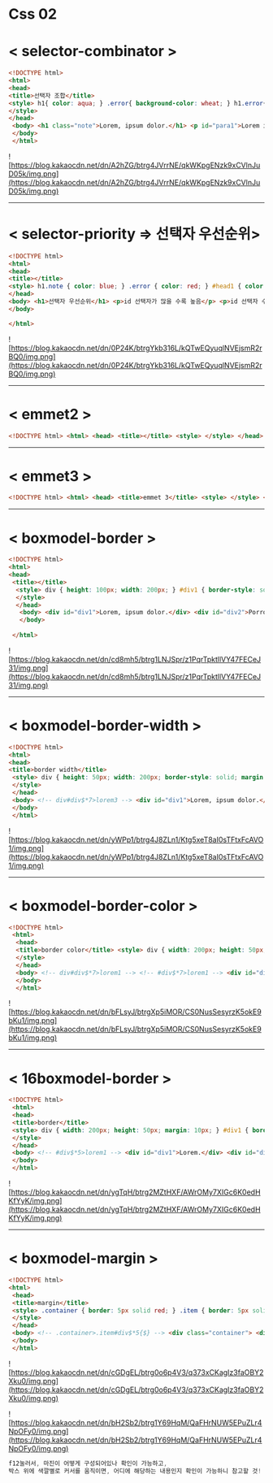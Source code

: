 # Css 02

# **< selector-combinator >**

```html
<!DOCTYPE html> 
<html> 
<head> 
<title>선택자 조합</title> 
<style> h1{ color: aqua; } .error{ background-color: wheat; } h1.error{ text-decoration: line-through; } h1.note{ font-size: 50px; } h1.note.error{ font-style: italic; } p.error{ font-family: D2coding; } .error.note{ border-style: solid; } #para1{ text-align: right; } p#para1{ border-style: dotted; } 
</style> 
</head> 
 <body> <h1 class="note">Lorem, ipsum dolor.</h1> <p id="para1">Lorem ipsum dolor, sit amet consectetur adipisicing elit. Debitis impedit, placeat iusto consequuntur ipsam cupiditate quidem qui doloremque totam quia, nobis iure nemo, modi eius pariatur dignissimos. A, nihil beatae?</p> <h1 class="error note">Laborum, repudiandae aliquid.</h1> <p>Repellendus qui cumque reprehenderit, laboriosam debitis praesentium dolore quis beatae molestiae eum dicta totam unde quibusdam optio vel amet eveniet, id labore expedita sint impedit nobis error a. Deleniti, labore.</p> <h1 class="error">Unde, quos fuga?</h1> <p class="error">Voluptas enim amet deleniti in rem accusantium itaque corrupti, fugiat, reiciendis doloremque maxime, neque officiis soluta consectetur. Obcaecati molestiae, aperiam veniam, a dolorem adipisci iusto aliquam porro, provident repellat officiis.</p> 
 </body> 
 </html>
```

![https://blog.kakaocdn.net/dn/A2hZG/btrg4JVrrNE/qkWKpgENzk9xCVlnJuD05k/img.png](https://blog.kakaocdn.net/dn/A2hZG/btrg4JVrrNE/qkWKpgENzk9xCVlnJuD05k/img.png)

---

# **< selector-priority ⇒ 선택자 우선순위>**

```html
<!DOCTYPE html> 
<html> 
<head> 
<title></title> 
<style> h1.note { color: blue; } .error { color: red; } #head1 { color: gold; } </style> 
</head> 
<body> <h1>선택자 우선순위</h1> <p>id 선택자가 많을 수록 높음</p> <p>id 선택자 수가 같으면 class 선택자가 많을 수록 높음</p> <p>class 선택자 수가 같으면 element 선택자가 많을 수록 높음</p> <p>단, style attribute로 작성된 것이 가장 높음</p> <!-- h1*3>lorem3 --> <h1 class="error">Lorem, ipsum dolor.</h1> <h1 class="error note">Lorem, ipsum dolor.</h1> <h1 class="error note" style="color: yellow;">Nihil, quibusdam distinctio.</h1> <h1 class="note" id="head1">Earum, molestias animi!</h1> 
</body> 

</html>
```

![https://blog.kakaocdn.net/dn/0P24K/btrgYkb316L/kQTwEQyuqlNVEjsmR2rBQ0/img.png](https://blog.kakaocdn.net/dn/0P24K/btrgYkb316L/kQTwEQyuqlNVEjsmR2rBQ0/img.png)

---

# **< emmet2 >**

```html
<!DOCTYPE html> <html> <head> <title></title> <style> </style> </head> <body> <h3>부모 요소로 이동(한단계 위로) ^</h3> <!-- div>h1>lorem3^p --> <div> <h1>Lorem, ipsum dolor.</h1> <p></p> </div> <!-- div>div>div>div^^p --> <div> <div> <div> <div></div> </div> </div> <p></p> </div> <h3>컨텐트 작성 {}</h3> <!-- p{hello world} --> <p>hello world</p> <h3>attribue 작성 []</h3> <!-- p[class] --> <p class=""></p> <!-- p[class id] --> <p class="" id=""></p> <!-- p[class id]>lorem --> <p class="" id="">Lorem ipsum dolor sit amet consectetur adipisicing elit. Voluptate natus illo harum quod corporis id, animi at doloremque. Itaque ducimus accusantium possimus nam, cumque voluptate quos nulla esse quia sapiente.</p> <!-- p[id="para1"] --> <p id="para1"></p> <!-- p[class="note" id="para2"] --> <p class="note" id="para2"></p> </body> </html>
```



---

# **< emmet3 >**

```html
<!DOCTYPE html> <html> <head> <title>emmet 3</title> <style> </style> </head> <body> <h3>class 선택자</h3> <!-- h1.error --> <h1 class="error"></h1> <!-- h1.error.note --> <h1 class="error note"></h1> <h3>id 선택자</h3> <!-- h1#head1 --> <h1 id="head1"></h1> <!-- h1#head2.error.note --> <h1 id="head2" class="error note"></h1> <h3>numbring</h3> <!-- p*3#para$ --> <!-- p#para$*3 --> <p id="para1"></p> <p id="para2"></p> <p id="para3"></p> <!-- p*3#para$@4 --> <!-- p#para$@4*3 --> <p id="para4"></p> <p id="para5"></p> <p id="para6"></p> <h3>형제 요소 +</h3> <!-- h3+p+h2 --> <h3></h3> <p></p> <h2></h2> <!-- h1>lorem3+sub>lorem2 --> <h1>Lorem, ipsum dolor.<sub>Lorem, ipsum.</sub></h1> <h3>태그명 생략하면 div</h3> <!-- h1.error --> <h1 class="error"></h1> <!-- div.error --> <!-- .error --> <div class="error"></div> </body> </html>
```



---

# **< boxmodel-border >**

```html
<!DOCTYPE html> 
<html> 
<head> 
 <title></title> 
  <style> div { height: 100px; width: 200px; } #div1 { border-style: solid; } #div2 { border-style: dotted; } #div3 { border-style: double; } #div4 { border-style: solid dotted double groove; /* 위 오른쪽 아래 왼쪽 */ } #div5 { border-style: solid dotted double; /* 위 좌우 아래 */ } #div6 { border-style: solid dotted; /* 상하 좌우 */ } #div7 { border-style: dotted; /* 4면 */ } #div8 { border-top-style: solid; border-right-style: double; border-bottom-style: dotted; border-left-style: solid; } 
  </style> 
  </head> 
   <body> <div id="div1">Lorem, ipsum dolor.</div> <div id="div2">Porro, voluptas vel.</div> <div id="div3">Veritatis, quaerat quod.</div> <div id="div4">Lorem, ipsum dolor.</div> <!-- div#div$@5*3>lorem3 --> <div id="div5">Lorem, ipsum dolor.</div> <div id="div6">Possimus, in consectetur!</div> <div id="div7">Ipsa, impedit libero.</div> <!-- #div8>lorem3 --> <div id="div8">Lorem, ipsum dolor.</div> 
   </body> 
 
 </html>
```

![https://blog.kakaocdn.net/dn/cd8mh5/btrg1LNJSpr/z1PqrTpktllVY47FECeJ31/img.png](https://blog.kakaocdn.net/dn/cd8mh5/btrg1LNJSpr/z1PqrTpktllVY47FECeJ31/img.png)

---

# **< boxmodel-border-width >**

```html
<!DOCTYPE html> 
<html> 
<head> 
<title>border width</title>
 <style> div { height: 50px; width: 200px; border-style: solid; margin: 10px; } #div1 { border-width: 10px; } #div2 { border-width: 10px 5px 2px 1px; /* 상 우 하 좌 */ } #div3 { border-width: 20px 10px 1px; /* 상 좌우 하 */ } #div4 { border-width: 20px 1px; /* 상하 좌우 */ } #div5 { border-width: 5px; /* 4면 */ } #div6 { border-top-width: 10px; border-right-width: 20px; border-bottom-width: 30px; border-left-width: 5px; } 
 </style> 
 </head> 
 <body> <!-- div#div$*7>lorem3 --> <div id="div1">Lorem, ipsum dolor.</div> <div id="div2">Perspiciatis, asperiores et.</div> <div id="div3">Voluptatibus, eaque dolore.</div> <div id="div4">Nihil, provident dolor.</div> <div id="div5">Illum, modi molestiae.</div> <div id="div6">Mollitia, porro repellendus?</div> <div id="div7">Animi, doloribus id.</div> 
 </body> 
 </html>
```

![https://blog.kakaocdn.net/dn/yWPp1/btrg4J8ZLn1/Ktg5xeT8aI0sTFtxFcAVO1/img.png](https://blog.kakaocdn.net/dn/yWPp1/btrg4J8ZLn1/Ktg5xeT8aI0sTFtxFcAVO1/img.png)

---

# **< boxmodel-border-color >**

```html
<!DOCTYPE html>
 <html>
  <head> 
  <title>border color</title> <style> div { width: 200px; height: 50px; margin: 10px; border-style: solid; border-width: 10px; } #div1 { border-color: green; } #div2 {/* 상 우 하 좌 */ border-color: green yellow red blue; } #div3 {/* 상 좌우 하 */ border-color: green yellow red; } #div4 {/* 상하 좌우 */ border-color: green yellow; } #div5 { /* 4면 */ border-color: green; } #div6 { border-top-color: seagreen; border-right-color: silver; border-bottom-color: tomato; border-left-color: blue; } 
  </style> 
  </head> 
  <body> <!-- div#div$*7>lorem1 --> <!-- #div$*7>lorem1 --> <div id="div1">Lorem.</div> <div id="div2">Modi.</div> <div id="div3">Nemo.</div> <div id="div4">Sequi?</div> <div id="div5">Ipsa.</div> <div id="div6">Voluptate.</div> <div id="div7">A.</div> 
  </body> 
  </html>
```

![https://blog.kakaocdn.net/dn/bFLsyJ/btrgXp5iMOR/CS0NusSesyrzK5okE9bKu1/img.png](https://blog.kakaocdn.net/dn/bFLsyJ/btrgXp5iMOR/CS0NusSesyrzK5okE9bKu1/img.png)

---

# **< 16boxmodel-border >**

```html
<!DOCTYPE html>
 <html> 
 <head> 
 <title>border</title> 
 <style> div { width: 200px; height: 50px; margin: 10px; } #div1 { border-width: 10px; border-style: dotted; border-color: green; } #div2 { border: 10px dotted green; } #div3 { border-top: 5px solid red; border-right: 10px dotted blue; border-bottom: 20px double yellow; border-left: 1px solid skyblue; } #div4 { border-bottom: 10px solid salmon; } 
 </style> 
 </head> 
 <body> <!-- #div$*5>lorem1 --> <div id="div1">Lorem.</div> <div id="div2">Odit.</div> <div id="div3">Sit.</div> <div id="div4">Delectus?</div> <div id="div5">Quos?</div> 
 </body> 
 </html>
```

![https://blog.kakaocdn.net/dn/ygTqH/btrg2MZtHXF/AWrOMy7XIGc6K0edHKfYyK/img.png](https://blog.kakaocdn.net/dn/ygTqH/btrg2MZtHXF/AWrOMy7XIGc6K0edHKfYyK/img.png)

---

# **< boxmodel-margin >**

```html
<!DOCTYPE html> 
<html>
 <head> 
 <title>margin</title> 
 <style> .container { border: 5px solid red; } .item { border: 5px solid blue; width: 200px; height: 50px; } #div1 { margin: 5px; } #div2 { margin-top: 10px; margin-bottom: 20px; margin-right: 30px; margin-left: 40px; } #div3 {/* 상 우 하 좌 */ margin: 10px 30px 20px 40px; } #div4 {/* 상 좌우 하 */ margin: 10px 30px 20px; } #div5 {/* 상하 좌우 */ margin: 30px 20px; } #div6 { margin: auto; } #div7 { margin: 50px; } #div8 { margin: 30px; } 
 </style> 
 </head> 
 <body> <!-- .container>.item#div$*5{$} --> <div class="container"> <div class="item" id="div1">1</div> <div class="item" id="div2">2</div> <div class="item" id="div3">3</div> <div class="item" id="div4">4</div> <div class="item" id="div5">5</div> </div> <hr> <h1>block 요소 가운데 배치</h1> <!-- .container>.item#div6{center} --> <div class="container"> <div class="item" id="div6">center</div> </div> <hr> <h1>위 아래 margin은 겹쳐진다.</h1> <!-- .container>.item*2#div$@7{$@7} --> <div class="container"> <div class="item" id="div7">7</div> <div class="item" id="div8">8</div> </div> 
 </body> 
 </html>
```

![https://blog.kakaocdn.net/dn/cGDgEL/btrg0o6p4V3/q373xCKagIz3faOBY2Xku0/img.png](https://blog.kakaocdn.net/dn/cGDgEL/btrg0o6p4V3/q373xCKagIz3faOBY2Xku0/img.png)

![https://blog.kakaocdn.net/dn/bH2Sb2/btrg1Y69HqM/QaFHrNUW5EPuZLr4NpOFy0/img.png](https://blog.kakaocdn.net/dn/bH2Sb2/btrg1Y69HqM/QaFHrNUW5EPuZLr4NpOFy0/img.png)

```jsx
f12눌러서, 마진이 어떻게 구성되어있나 확인이 가능하고,
박스 위에 색깔별로 커서를 움직이면, 어디에 해당하는 내용인지 확인이 가능하니 참고할 것!
```
